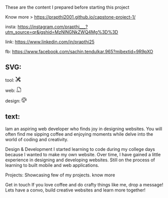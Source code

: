 These are the content I prepared before starting this project

Know more  > https://prapthi2001.github.io/capstone-project-1/

insta: https://instagram.com/prapthi___?utm_source=qr&igshid=MzNlNGNkZWQ4Mg%3D%3D

link: https://www.linkedin.com/in/prapthi25

 fb: https://www.facebook.com/sachin.tendulkar.965?mibextid=9R9pXO

## SVG:
tool:
<svg xmlns="http://www.w3.org/2000/svg" width="16" height="16" fill="currentColor" class="bi bi-tools" viewBox="0 0 16 16">
  <path d="M1 0 0 1l2.2 3.081a1 1 0 0 0 .815.419h.07a1 1 0 0 1 .708.293l2.675 2.675-2.617 2.654A3.003 3.003 0 0 0 0 13a3 3 0 1 0 5.878-.851l2.654-2.617.968.968-.305.914a1 1 0 0 0 .242 1.023l3.27 3.27a.997.997 0 0 0 1.414 0l1.586-1.586a.997.997 0 0 0 0-1.414l-3.27-3.27a1 1 0 0 0-1.023-.242L10.5 9.5l-.96-.96 2.68-2.643A3.005 3.005 0 0 0 16 3c0-.269-.035-.53-.102-.777l-2.14 2.141L12 4l-.364-1.757L13.777.102a3 3 0 0 0-3.675 3.68L7.462 6.46 4.793 3.793a1 1 0 0 1-.293-.707v-.071a1 1 0 0 0-.419-.814L1 0Zm9.646 10.646a.5.5 0 0 1 .708 0l2.914 2.915a.5.5 0 0 1-.707.707l-2.915-2.914a.5.5 0 0 1 0-.708ZM3 11l.471.242.529.026.287.445.445.287.026.529L5 13l-.242.471-.026.529-.445.287-.287.445-.529.026L3 15l-.471-.242L2 14.732l-.287-.445L1.268 14l-.026-.529L1 13l.242-.471.026-.529.445-.287.287-.445.529-.026L3 11Z"/>
</svg>

web:
<svg xmlns="http://www.w3.org/2000/svg" width="16" height="16" fill="currentColor" class="bi bi-filetype-css" viewBox="0 0 16 16">
  <path fill-rule="evenodd" d="M14 4.5V14a2 2 0 0 1-2 2h-1v-1h1a1 1 0 0 0 1-1V4.5h-2A1.5 1.5 0 0 1 9.5 3V1H4a1 1 0 0 0-1 1v9H2V2a2 2 0 0 1 2-2h5.5L14 4.5ZM3.397 14.841a1.13 1.13 0 0 0 .401.823c.13.108.289.192.478.252.19.061.411.091.665.091.338 0 .624-.053.859-.158.236-.105.416-.252.539-.44.125-.189.187-.408.187-.656 0-.224-.045-.41-.134-.56a1.001 1.001 0 0 0-.375-.357 2.027 2.027 0 0 0-.566-.21l-.621-.144a.97.97 0 0 1-.404-.176.37.37 0 0 1-.144-.299c0-.156.062-.284.185-.384.125-.101.296-.152.512-.152.143 0 .266.023.37.068a.624.624 0 0 1 .246.181.56.56 0 0 1 .12.258h.75a1.092 1.092 0 0 0-.2-.566 1.21 1.21 0 0 0-.5-.41 1.813 1.813 0 0 0-.78-.152c-.293 0-.551.05-.776.15-.225.099-.4.24-.527.421-.127.182-.19.395-.19.639 0 .201.04.376.122.524.082.149.2.27.352.367.152.095.332.167.539.213l.618.144c.207.049.361.113.463.193a.387.387 0 0 1 .152.326.505.505 0 0 1-.085.29.559.559 0 0 1-.255.193c-.111.047-.249.07-.413.07-.117 0-.223-.013-.32-.04a.838.838 0 0 1-.248-.115.578.578 0 0 1-.255-.384h-.765ZM.806 13.693c0-.248.034-.46.102-.633a.868.868 0 0 1 .302-.399.814.814 0 0 1 .475-.137c.15 0 .283.032.398.097a.7.7 0 0 1 .272.26.85.85 0 0 1 .12.381h.765v-.072a1.33 1.33 0 0 0-.466-.964 1.441 1.441 0 0 0-.489-.272 1.838 1.838 0 0 0-.606-.097c-.356 0-.66.074-.911.223-.25.148-.44.359-.572.632-.13.274-.196.6-.196.979v.498c0 .379.064.704.193.976.131.271.322.48.572.626.25.145.554.217.914.217.293 0 .554-.055.785-.164.23-.11.414-.26.55-.454a1.27 1.27 0 0 0 .226-.674v-.076h-.764a.799.799 0 0 1-.118.363.7.7 0 0 1-.272.25.874.874 0 0 1-.401.087.845.845 0 0 1-.478-.132.833.833 0 0 1-.299-.392 1.699 1.699 0 0 1-.102-.627v-.495ZM6.78 15.29a1.176 1.176 0 0 1-.111-.449h.764a.578.578 0 0 0 .255.384c.07.049.154.087.25.114.095.028.201.041.319.041.164 0 .301-.023.413-.07a.559.559 0 0 0 .255-.193.507.507 0 0 0 .085-.29.387.387 0 0 0-.153-.326c-.101-.08-.256-.144-.463-.193l-.618-.143a1.72 1.72 0 0 1-.539-.214 1 1 0 0 1-.351-.367 1.068 1.068 0 0 1-.123-.524c0-.244.063-.457.19-.639.127-.181.303-.322.527-.422.225-.1.484-.149.777-.149.304 0 .564.05.779.152.217.102.384.239.5.41.12.17.187.359.2.566h-.75a.56.56 0 0 0-.12-.258.624.624 0 0 0-.246-.181.923.923 0 0 0-.37-.068c-.216 0-.387.05-.512.152a.472.472 0 0 0-.184.384c0 .121.047.22.143.3a.97.97 0 0 0 .404.175l.621.143c.217.05.406.12.566.211.16.09.285.21.375.358.09.148.135.335.135.56 0 .247-.063.466-.188.656a1.216 1.216 0 0 1-.539.439c-.234.105-.52.158-.858.158-.254 0-.476-.03-.665-.09a1.404 1.404 0 0 1-.478-.252 1.13 1.13 0 0 1-.29-.375Z"/>
</svg>

design:
<svg xmlns="http://www.w3.org/2000/svg" width="16" height="16" fill="currentColor" class="bi bi-palette" viewBox="0 0 16 16">
  <path d="M8 5a1.5 1.5 0 1 0 0-3 1.5 1.5 0 0 0 0 3zm4 3a1.5 1.5 0 1 0 0-3 1.5 1.5 0 0 0 0 3zM5.5 7a1.5 1.5 0 1 1-3 0 1.5 1.5 0 0 1 3 0zm.5 6a1.5 1.5 0 1 0 0-3 1.5 1.5 0 0 0 0 3z"/>
  <path d="M16 8c0 3.15-1.866 2.585-3.567 2.07C11.42 9.763 10.465 9.473 10 10c-.603.683-.475 1.819-.351 2.92C9.826 14.495 9.996 16 8 16a8 8 0 1 1 8-8zm-8 7c.611 0 .654-.171.655-.176.078-.146.124-.464.07-1.119-.014-.168-.037-.37-.061-.591-.052-.464-.112-1.005-.118-1.462-.01-.707.083-1.61.704-2.314.369-.417.845-.578 1.272-.618.404-.038.812.026 1.16.104.343.077.702.186 1.025.284l.028.008c.346.105.658.199.953.266.653.148.904.083.991.024C14.717 9.38 15 9.161 15 8a7 7 0 1 0-7 7z"/>
</svg>

## text:
Iam an aspiring web developer who finds joy in designing websites. You will often find me sipping coffee and enjoying moments while  delve into the world of coding and creativity.

Design & Development
I started learning to code during my college days  because I wanted to make my own website. Over time, I have gained a little experience in designing and developing websites. Still on the process of learning to built mobile and web applications.
 
 Projects:
 Showcasing few of my projects.
 know more

 Get in touch
 If you love coffee and do crafty things like me, drop a message! Lets have a convo, build creative websites and learn more together!
